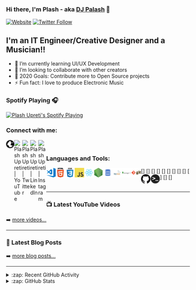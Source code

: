 ### Hi there, I'm Plash - aka [DJ Palash][website] 👋

[![Website](https://img.shields.io/website?label=djpalash.com&style=for-the-badge&url=https%3A%2F%2Fcodestackr.com)](https://djpalash.com)
[![Twitter Follow](https://img.shields.io/twitter/follow/PalashUpreti?color=1DA1F2&logo=twitter&style=for-the-badge)](https://twitter.com/intent/follow?original_referer=https%3A%2F%2Fgithub.com%2FcodeSTACKr&screen_name=Plash-Upreti)

## I'm an IT Engineer/Creative Designer and a Musician!!

- 🌱 I’m currently learning UI/UX Development
- 👯 I’m looking to collaborate with other creators
- 🥅 2020 Goals: Contribute more to Open Source projects
- ⚡ Fun fact: I love to produce Electronic Music

### Spotify Playing 🎧

[<img src="https://now-playing-codestackr.vercel.app/api/spotify-playing" alt="Plash Upreti's Spotify Playing" width="350" />](https://open.spotify.com/artist/6IwGxmgNbuIY4abVu6F3PH?si=68cLot65QdmDfjt1d8xo1g)

### Connect with me:

[<img align="left" alt="djpalash.com" width="22px" src="https://raw.githubusercontent.com/iconic/open-iconic/master/svg/globe.svg" />][website]
[<img align="left" alt="Plash Upreti | YouTube" width="22px" src="https://cdn.jsdelivr.net/npm/simple-icons@v3/icons/youtube.svg" />][youtube]
[<img align="left" alt="Plash Upreti | Twitter" width="22px" src="https://cdn.jsdelivr.net/npm/simple-icons@v3/icons/twitter.svg" />][twitter]
[<img align="left" alt="Plash Upreti | LinkedIn" width="22px" src="https://cdn.jsdelivr.net/npm/simple-icons@v3/icons/linkedin.svg" />][linkedin]
[<img align="left" alt="Plash Upreti | Instagram" width="22px" src="https://cdn.jsdelivr.net/npm/simple-icons@v3/icons/instagram.svg" />][instagram]

<br />

### Languages and Tools:

[<img align="left" alt="Visual Studio Code" width="26px" src="https://raw.githubusercontent.com/github/explore/80688e429a7d4ef2fca1e82350fe8e3517d3494d/topics/visual-studio-code/visual-studio-code.png" />]
[<img align="left" alt="HTML5" width="26px" src="https://raw.githubusercontent.com/github/explore/80688e429a7d4ef2fca1e82350fe8e3517d3494d/topics/html/html.png" />]
[<img align="left" alt="CSS3" width="26px" src="https://raw.githubusercontent.com/github/explore/80688e429a7d4ef2fca1e82350fe8e3517d3494d/topics/css/css.png" />]
[<img align="left" alt="JavaScript" width="26px" src="https://raw.githubusercontent.com/github/explore/80688e429a7d4ef2fca1e82350fe8e3517d3494d/topics/javascript/javascript.png" />]
[<img align="left" alt="React" width="26px" src="https://raw.githubusercontent.com/github/explore/80688e429a7d4ef2fca1e82350fe8e3517d3494d/topics/react/react.png" />]
[<img align="left" alt="Node.js" width="26px" src="https://raw.githubusercontent.com/github/explore/80688e429a7d4ef2fca1e82350fe8e3517d3494d/topics/nodejs/nodejs.png" />]
[<img align="left" alt="SQL" width="26px" src="https://raw.githubusercontent.com/github/explore/80688e429a7d4ef2fca1e82350fe8e3517d3494d/topics/sql/sql.png" />]
[<img align="left" alt="MySQL" width="26px" src="https://raw.githubusercontent.com/github/explore/80688e429a7d4ef2fca1e82350fe8e3517d3494d/topics/mysql/mysql.png" />]
[<img align="left" alt="MongoDB" width="26px" src="https://raw.githubusercontent.com/github/explore/80688e429a7d4ef2fca1e82350fe8e3517d3494d/topics/mongodb/mongodb.png" />]
[<img align="left" alt="Git" width="26px" src="https://raw.githubusercontent.com/github/explore/80688e429a7d4ef2fca1e82350fe8e3517d3494d/topics/git/git.png" />]
[<img align="left" alt="GitHub" width="26px" src="https://raw.githubusercontent.com/github/explore/78df643247d429f6cc873026c0622819ad797942/topics/github/github.png" />]
[<img align="left" alt="Terminal" width="26px" src="https://raw.githubusercontent.com/github/explore/80688e429a7d4ef2fca1e82350fe8e3517d3494d/topics/terminal/terminal.png" />]
<br />
<br />

---

### 📺 Latest YouTube Videos

<!-- YOUTUBE:START -->

<!-- YOUTUBE:END -->

➡️ [more videos...](https://youtube.com/channel/UChehZ5iTrrqD7ldutTQjbKQ)

---

### 📕 Latest Blog Posts

<!-- BLOG-POST-LIST:START -->

<!-- BLOG-POST-LIST:END -->

➡️ [more blog posts...](https://djpalash.com)

---

<details>
  <summary>:zap: Recent GitHub Activity</summary>

<!--START_SECTION:activity-->

<!--END_SECTION:activity-->

</details>

<details>
  <summary>:zap: GitHub Stats</summary>

  <img align="left" alt="Plash's GitHub Stats" src="https://github-readme-stats.codestackr.vercel.app/api?username=plash-upreti&show_icons=true&hide_border=true" />

</details>

[website]: https://djpalash.com
[twitter]: https://twitter.com/PalashUpreti
[youtube]: https://youtube.com/watch?v=YE802_9-_GM
[instagram]: https://instagram.com/djpalash
[linkedin]: https://linkedin.com/in/plash-upreti
